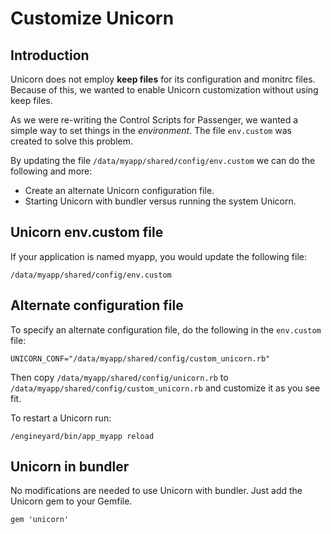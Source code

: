 # Customize Unicorn

## Introduction

Unicorn does not employ **keep files** for its configuration and monitrc files.  Because of this, we wanted to enable Unicorn customization without using keep files.

As we were re-writing the Control Scripts for Passenger, we wanted a simple way to set things in the *environment*.  The file `env.custom` was created to solve this problem.

By updating the file `/data/myapp/shared/config/env.custom` we can do the following and more:

  - Create an alternate Unicorn configuration file.
  - Starting Unicorn with bundler versus running the system Unicorn.

## Unicorn env.custom file

If your application is named myapp, you would update the following file:

    /data/myapp/shared/config/env.custom

## Alternate configuration file

To specify an alternate configuration file, do the following in the `env.custom` file:

    UNICORN_CONF="/data/myapp/shared/config/custom_unicorn.rb"


Then copy `/data/myapp/shared/config/unicorn.rb` to `/data/myapp/shared/config/custom_unicorn.rb` and customize it as you see fit.  


To restart a Unicorn run:

    /engineyard/bin/app_myapp reload

## Unicorn in bundler

No modifications are needed to use Unicorn with bundler. Just add the Unicorn gem to your Gemfile.

    gem 'unicorn'